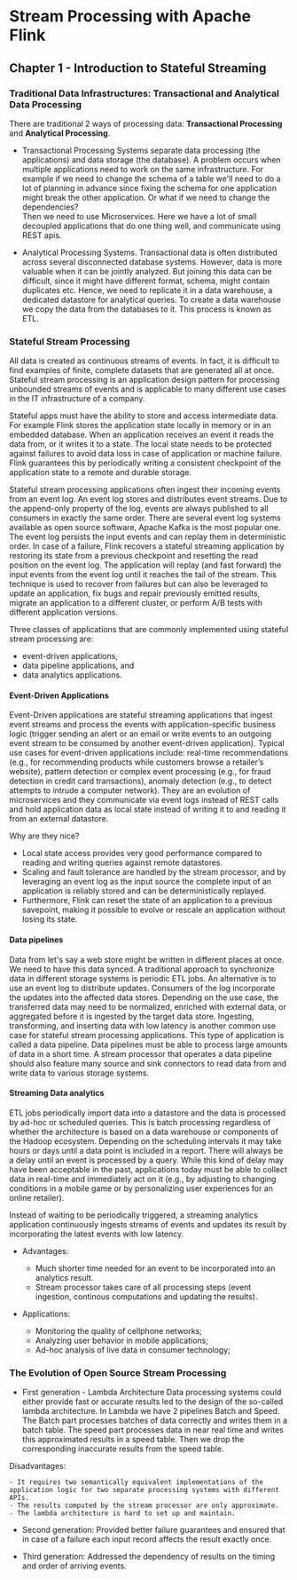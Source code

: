 # Stream Processing with Apache Flink

## Chapter 1 - Introduction to Stateful Streaming

### Traditional Data Infrastructures: Transactional and Analytical Data Processing
There are traditional 2 ways of processing data: **Transactional Processing** and **Analytical Processing**.

- Transactional Processing Systems separate data processing (the applications) and data storage (the database).
A problem occurs when multiple applications need to work on the same infrastructure. 
For example if we need to change the schema of a table we'll need to do a lot of planning in advance since fixing the
schema for one application might break the other application. Or what if we need to change the dependencies? \
Then we need to use Microservices. Here we have a lot of small decoupled applications that do one thing well, and communicate using REST apis.

- Analytical Processing Systems. Transactional data is often distributed across several disconnected database systems. 
However, data is more valuable when it can be jointly analyzed. But joining this data can be difficult, since it might have different format, 
schema, might contain duplicates etc. Hence, we need to replicate it in a data warehouse, a dedicated datastore for analytical queries.
To create a data warehouse we copy the data from the databases to it. This process is known as ETL.

### Stateful Stream Processing
All data is created as continuous streams of events. In fact, it is difficult to find examples of finite, complete datasets that are generated all at once. 
Stateful stream processing is an application design pattern for processing unbounded streams of events and is applicable 
to many different use cases in the IT infrastructure of a company.

Stateful apps must have the ability to store and access intermediate data. For example Flink stores the application state locally in memory or in an embedded database.
When an application receives an event it reads the data from, or it writes it to a state.
The local state needs to be protected against failures to avoid data loss in case of application or machine failure. 
Flink guarantees this by periodically writing a consistent checkpoint of the application state to a remote and durable storage. 

Stateful stream processing applications often ingest their incoming events from an event log. An event log stores and distributes event streams.
Due to the append-only property of the log, events are always published to all consumers in exactly the same order. 
There are several event log systems available as open source software, Apache Kafka is the most popular one. 
The event log persists the input events and can replay them in deterministic order. 
In case of a failure, Flink recovers a stateful streaming application by restoring its state from a previous checkpoint 
and resetting the read position on the event log.
The application will replay (and fast forward) the input events from the event log until it reaches the tail of the stream. 
This technique is used to recover from failures but can also be leveraged to update an application, 
fix bugs and repair previously emitted results, migrate an application to a different cluster, 
or perform A/B tests with different application versions.

Three classes of applications that are commonly implemented using stateful stream processing are: 

- event-driven applications, 
- data pipeline applications, and 
- data analytics applications.

#### Event-Driven Applications
Event-Driven applications are stateful streaming applications that ingest event streams and process the events with 
application-specific business logic (trigger sending an alert or an email or write events to an outgoing event stream 
to be consumed by another event-driven application). 
Typical use cases for event-driven applications include: real-time recommendations 
(e.g., for recommending products while customers browse a retailer’s website), pattern detection or complex event processing 
(e.g., for fraud detection in credit card transactions), anomaly detection (e.g., to detect attempts to intrude a computer network).
They are an evolution of microservices and they communicate via event logs instead of REST calls and hold application data 
as local state instead of writing it to and reading it from an external datastore.

Why are they nice?

- Local state access provides very good performance compared to reading and writing queries against remote datastores. 
- Scaling and fault tolerance are handled by the stream processor, and by leveraging an event log as the input source the 
complete input of an application is reliably stored and can be deterministically replayed. 
- Furthermore, Flink can reset the state of an application to a previous savepoint, making it possible to evolve or rescale 
an application without losing its state.

#### Data pipelines
Data from let's say a web store might be written in different places at once. We need to have this data synced.
A traditional approach to synchronize data in different storage systems is periodic ETL jobs. 
An alternative is to use an event log to distribute updates. Consumers of the log incorporate the updates into the affected data stores. 
Depending on the use case, the transferred data may need to be normalized, enriched with external data, or aggregated 
before it is ingested by the target data store. Ingesting, transforming, and inserting data with low latency is another 
common use case for stateful stream processing applications. This type of application is called a data pipeline. 
Data pipelines must be able to process large amounts of data in a short time. A stream processor that operates a data 
pipeline should also feature many source and sink connectors to read data from and write data to various storage systems.


####  Streaming Data analytics 
ETL jobs periodically import data into a datastore and the data is processed by ad-hoc or scheduled queries. 
This is batch processing regardless of whether the architecture is based on a data warehouse or components of the Hadoop ecosystem.
Depending on the scheduling intervals it may take hours or days until a data point is included in a report.
There will always be a delay until an event is processed by a query. While this kind of delay may have been acceptable 
in the past, applications today must be able to collect data in real-time and immediately act on it (e.g., by adjusting 
to changing conditions in a mobile game or by personalizing user experiences for an online retailer).


Instead of waiting to be periodically triggered, a streaming analytics application continuously ingests streams of events 
and updates its result by incorporating the latest events with low latency.

* Advantages:

	- Much shorter time needed for an event to be incorporated into an analytics result.
	- Stream processor takes care of all processing steps (event ingestion, continous computations and updating the results).

* Applications:

	- Monitoring the quality of cellphone networks;
	- Analyzing user behavior in mobile applications;
	- Ad-hoc analysis of live data in consumer technology;


### The Evolution of Open Source Stream Processing

* First generation - Lambda Architecture
Data processing systems could either provide fast or accurate results led to the design of the so-called lambda architecture.
In Lambda we have 2 pipelines Batch and Speed. The Batch part processes batches of data correctly and writes them in a batch table. The speed part processes data in near real time and writes this approximated results in a speed table. Then we drop the corresponding inaccurate results from the speed table.

Disadvantages:

	- It requires two semantically equivalent implementations of the application logic for two separate processing systems with different APIs. 
	- The results computed by the stream processor are only approximate. 
	- The lambda architecture is hard to set up and maintain.

* Second generation: Provided better failure guarantees and ensured that in case of a failure each input record affects the result exactly once.


* Third generation: Addressed the dependency of results on the timing and order of arriving events.


